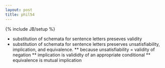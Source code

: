 ```yaml
---
layout: post
title: phil54
---
```

{% include JB/setup %}

* substitution of schemata for sentence letters preseves validity
* substitution of schemata for sentence letters preserves unsatisfiability, implication, and equivalence.
	** because unsatisfiability = validity of negation
	** implication is valididty of an appropriate conditional
	** equivalence is mutual implication


